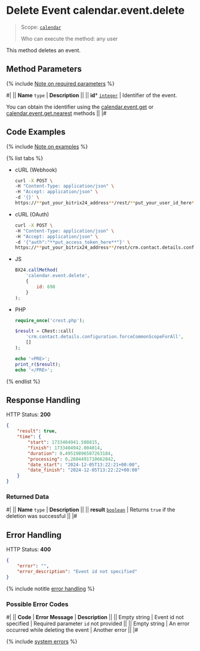 # Delete Event calendar.event.delete

> Scope: [`calendar`](../../scopes/permissions.md)
>
> Who can execute the method: any user

This method deletes an event.

## Method Parameters

{% include [Note on required parameters](../../../_includes/required.md) %}

#|
|| **Name**
`type` | **Description** ||
|| **id***
[`integer`](../../data-types.md) | Identifier of the event.

You can obtain the identifier using the [calendar.event.get](./calendar-event-get.md) or [calendar.event.get.nearest](./calendar-event-get-nearest.md) methods ||
|#

## Code Examples

{% include [Note on examples](../../../_includes/examples.md) %}

{% list tabs %}

- cURL (Webhook)

    ```bash
    curl -X POST \
    -H "Content-Type: application/json" \
    -H "Accept: application/json" \
    -d '{}' \
    https://**put_your_bitrix24_address**/rest/**put_your_user_id_here**/**put_your_webhook_here**/crm.contact.details.configuration.forceCommonScopeForAll
    ```

- cURL (OAuth)

    ```bash
    curl -X POST \
    -H "Content-Type: application/json" \
    -H "Accept: application/json" \
    -d '{"auth":"**put_access_token_here**"}' \
    https://**put_your_bitrix24_address**/rest/crm.contact.details.configuration.forceCommonScopeForAll
    ```

- JS

    ```js
    BX24.callMethod(
        'calendar.event.delete',
        {
            id: 698
        }
    );
    ```

- PHP

    ```php
    require_once('crest.php');

    $result = CRest::call(
        'crm.contact.details.configuration.forceCommonScopeForAll',
        []
    );

    echo '<PRE>';
    print_r($result);
    echo '</PRE>';
    ```

{% endlist %}

## Response Handling

HTTP Status: **200**

```json
{
    "result": true,
    "time": {
        "start": 1733404941.508815,
        "finish": 1733404942.004014,
        "duration": 0.49519896507263184,
        "processing": 0.2604491710662842,
        "date_start": "2024-12-05T13:22:21+00:00",
        "date_finish": "2024-12-05T13:22:22+00:00"
    }
}
```

### Returned Data

#|
|| **Name**
`type` | **Description** ||
|| **result**
[`boolean`](../../data-types.md) | Returns `true` if the deletion was successful ||
|#

## Error Handling

HTTP Status: **400**

```json
{
    "error": "",
    "error_description": "Event id not specified"
}
```
{% include notitle [error handling](../../../_includes/error-info.md) %}

### Possible Error Codes

#|
|| **Code** | **Error Message** | **Description** ||
|| Empty string | Event id not specified | Required parameter `id` not provided ||
|| Empty string | An error occurred while deleting the event | Another error ||
|#

{% include [system errors](../../../_includes/system-errors.md) %}